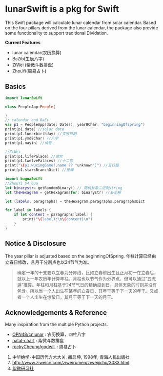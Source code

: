 # lunarSwift is a pkg for Swift

This Swift package will calculate lunar calendar from solar calendar. Based on the four pillars derived from the lunar calendar, the package also provide some functionality to support traditional Dividation.

**Current Features**

- lunar calendar(农历换算)
- BaZib(生辰八字)
- ZiWei (紫微斗数排盘)
- ZhouYi(周易占卜)

## Basics

```Swift
import lunarSwift

class PeopleApp:People{

}
// calendar and BaZi
var p1 = PeopleApp(date: Date(), year8Char: "beginningOfSpring")
print(p1.date) //solar date
print(p1.lunarbirthday) //农历日期
print(p1.ymd8Char) //八字
print(p1.nayin) //纳音

//ZiWei
print(p1.lifePalace) //命宫
print(p1.twelvePalaces) //十二宫
print("\(p1.wuxingGame?.name ?? "unknown")") //五行局
print(p1.starsBranchDict) //星耀

import baguaSwift
//ZhouYi 64 Gua
let binarystr= getRandomBinary() // 随机卦象二进制string
let theHexagram = getHexagram(for: binarystr) //卦全解

let (labels, paragraphs) = theHexagram.paragraphs.paragraphsDict

for label in labels {
    if let content = paragraphs[label] {
        print("\(label):\n\(content)\n")
    }
}

```

## Notice & Disclosure

The year pillar is adjusted based on the beginningOfSpring. 年柱计算已经由立春日修改，且月干分割点也以24节气为准。
>确定一年的干支要以立春为分界线，比如立春前出生且正月初一在立春后，就以上一年农历年计算年柱。月柱也以节气作为分界点，但可以通过“五虎遁”推算。年柱和月柱基于24节气日的精确度到日，具体天象的时刻并没有包含。所以当一个人出生在某年的立春日，其年干等于下一天的年干。又或者一个人出生在惊蛰日，其月干等于下一天的月干。

## Acknowledgements & Reference

Many inspiration from the multiple Python projects.
- [OPN48/cnlunar](https://github.com/OPN48/cnlunar) : 农历换算，四柱八字
- [natal-chart](https://github.com/haibolian/natal-chart) : 紫微斗数排盘
- [rockyCheung/godwill](https://github.com/rockyCheung/godwill) : 周易占卜

1. 中华绝学-中国历代方术大关, 雒启坤, 1998年, 青海人民出版社
2. http://www.ziweicn.com/ziweirumen/ziweijichu/3083.html
3. [紫微研习社](https://www.iztro.com/)

